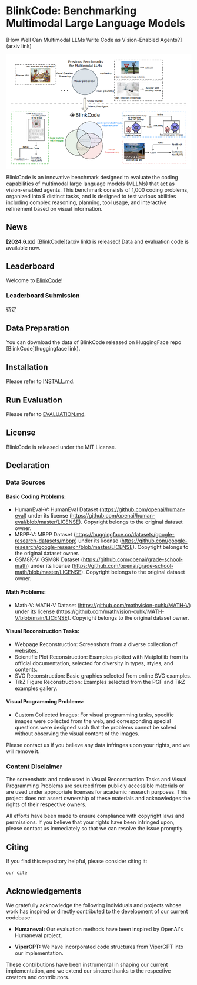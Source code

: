 # BlinkCode: Benchmarking Multimodal Large Language Models

[How Well Can Multimodal LLMs Write Code as Vision-Enabled Agents?](arxiv link)
 
 <img src="figs/BlinkCode.png" width = "600"  alt="图片名称" align=center />
 
BlinkCode is an innovative benchmark designed to evaluate the coding capabilities of multimodal large language models (MLLMs) that act as vision-enabled agents. This benchmark consists of 1,000 coding problems, organized into 9 distinct tasks, and is designed to test various abilities including complex reasoning, planning, tool usage, and interactive refinement based on visual information.

## News
**[2024.6.xx]** [BlinkCode](arxiv link) is released! Data and evaluation code is available now.

## Leaderboard
Welcome to [BlinkCode](https://huggingface.co/spaces/AILab-CVC/SEED-Bench_Leaderboard)!

### Leaderboard Submission
待定
## Data Preparation

You can download the data of BlinkCode released on HuggingFace repo [BlinkCode](huggingface link).

## Installation

Please refer to [INSTALL.md](INSTALL.md).

## Run Evaluation

Please refer to [EVALUATION.md](EVALUATION.md).

## License
BlinkCode is released under the MIT License.

## Declaration
### Data Sources 
#### Basic Coding Problems:
- HumanEval-V: HumanEval Dataset (https://github.com/openai/human-eval) under its license (https://github.com/openai/human-eval/blob/master/LICENSE). Copyright belongs to the original dataset owner.
- MBPP-V: MBPP Dataset (https://huggingface.co/datasets/google-research-datasets/mbpp) under its license (https://github.com/google-research/google-research/blob/master/LICENSE). Copyright belongs to the original dataset owner.
- GSM8K-V: GSM8K Dataset (https://github.com/openai/grade-school-math) under its license (https://github.com/openai/grade-school-math/blob/master/LICENSE). Copyright belongs to the original dataset owner.

#### Math Problems:

- Math-V: MATH-V Dataset (https://github.com/mathvision-cuhk/MATH-V) under its license (https://github.com/mathvision-cuhk/MATH-V/blob/main/LICENSE). Copyright belongs to the original dataset owner.

#### Visual Reconstruction Tasks:

- Webpage Reconstruction: Screenshots from a diverse collection of websites.
- Scientific Plot Reconstruction: Examples plotted with Matplotlib from its official documentation, selected for diversity in types, styles, and contents.
- SVG Reconstruction: Basic graphics selected from online SVG examples.
- TikZ Figure Reconstruction: Examples selected from the PGF and TikZ examples gallery.

#### Visual Programming Problems:

- Custom Collected Images: For visual programming tasks, specific images were collected from the web, and corresponding special questions were designed such that the problems cannot be solved without observing the visual content of the images.

Please contact us if you believe any data infringes upon your rights, and we will remove it.

### Content Disclaimer
The screenshots and code used in Visual Reconstruction Tasks and Visual Programming Problems are sourced from publicly accessible materials or are used under appropriate licenses for academic research purposes. This project does not assert ownership of these materials and acknowledges the rights of their respective owners.

All efforts have been made to ensure compliance with copyright laws and permissions. If you believe that your rights have been infringed upon, please contact us immediately so that we can resolve the issue promptly.

## Citing
If you find this repository helpful, please consider citing it:
```
our cite
```
## Acknowledgements

We gratefully acknowledge the following individuals and projects whose work has inspired or directly contributed to the development of our current codebase:

- **Humaneval:** Our evaluation methods have been inspired by OpenAI's Humaneval project.

- **ViperGPT:** We have incorporated code structures from ViperGPT into our implementation.

These contributions have been instrumental in shaping our current implementation, and we extend our sincere thanks to the respective creators and contributors.
